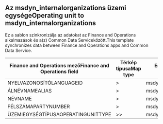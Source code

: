 ## <a name="operating-unit-to-msdyn_internalorganizations"></a><span data-ttu-id="ca857-101">Az msdyn_internalorganizations üzemi egysége</span><span class="sxs-lookup"><span data-stu-id="ca857-101">Operating unit to msdyn_internalorganizations</span></span>

<span data-ttu-id="ca857-102">Ez a sablon szinkronizálja az adatokat az Finance and Operations alkalmazások és a(z) Common Data Serviceközött.</span><span class="sxs-lookup"><span data-stu-id="ca857-102">This template synchronizes data between Finance and Operations apps and Common Data Service.</span></span>

<span data-ttu-id="ca857-103">Finance and Operations mező</span><span class="sxs-lookup"><span data-stu-id="ca857-103">Finance and Operations field</span></span> | <span data-ttu-id="ca857-104">Térkép típusa</span><span class="sxs-lookup"><span data-stu-id="ca857-104">Map type</span></span> | <span data-ttu-id="ca857-105">Egyéb Dynamics 365 mező</span><span class="sxs-lookup"><span data-stu-id="ca857-105">Other Dynamics 365 field</span></span> | <span data-ttu-id="ca857-106">Alapértelmezett érték</span><span class="sxs-lookup"><span data-stu-id="ca857-106">Default value</span></span>
---|---|---|---
<span data-ttu-id="ca857-107">NYELVAZONOSÍTÓ</span><span class="sxs-lookup"><span data-stu-id="ca857-107">LANGUAGEID</span></span> | > | <span data-ttu-id="ca857-108">msdyn_languageid</span><span class="sxs-lookup"><span data-stu-id="ca857-108">msdyn_languageid</span></span> | 
<span data-ttu-id="ca857-109">ÁLNÉV</span><span class="sxs-lookup"><span data-stu-id="ca857-109">NAMEALIAS</span></span> | > | <span data-ttu-id="ca857-110">msdyn_namealias</span><span class="sxs-lookup"><span data-stu-id="ca857-110">msdyn_namealias</span></span> | 
<span data-ttu-id="ca857-111">NÉV</span><span class="sxs-lookup"><span data-stu-id="ca857-111">NAME</span></span> | > | <span data-ttu-id="ca857-112">msdyn_name</span><span class="sxs-lookup"><span data-stu-id="ca857-112">msdyn_name</span></span> | 
<span data-ttu-id="ca857-113">FÉLSZÁMA</span><span class="sxs-lookup"><span data-stu-id="ca857-113">PARTYNUMBER</span></span> | > | <span data-ttu-id="ca857-114">msdyn_partynumber</span><span class="sxs-lookup"><span data-stu-id="ca857-114">msdyn_partynumber</span></span> | 
<span data-ttu-id="ca857-115">ÜZEMIEGYSÉGTÍPUSA</span><span class="sxs-lookup"><span data-stu-id="ca857-115">OPERATINGUNITTYPE</span></span> | >> | <span data-ttu-id="ca857-116">msdyn_type</span><span class="sxs-lookup"><span data-stu-id="ca857-116">msdyn_type</span></span> | 
